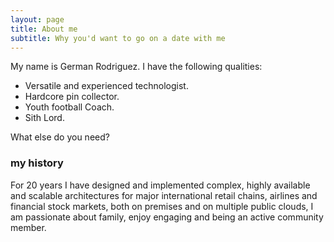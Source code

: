 ```yaml
---
layout: page
title: About me
subtitle: Why you'd want to go on a date with me
---
```


My name is German Rodriguez. I have the following qualities:

- Versatile and experienced technologist.
- Hardcore pin collector.
- Youth football Coach.
- Sith Lord.

What else do you need?

### my history

For 20 years I have designed and implemented complex, highly available and scalable architectures for major international retail chains, airlines and financial stock markets, both on premises and on multiple public clouds, I am passionate about family, enjoy engaging and being an active community member.